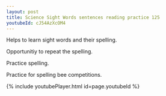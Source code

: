 ```yaml
---
layout: post
title: Science Sight Words sentences reading practice 125
youtubeId: cJ54AzXcOM4
---
```

 
 
Helps to learn sight words and their spelling.

Opportunitiy to repeat the spelling. 

Practice spelling. 
 
Practice for spelling bee competitions. 
 
{% include youtubePlayer.html id=page.youtubeId %}
 
 
